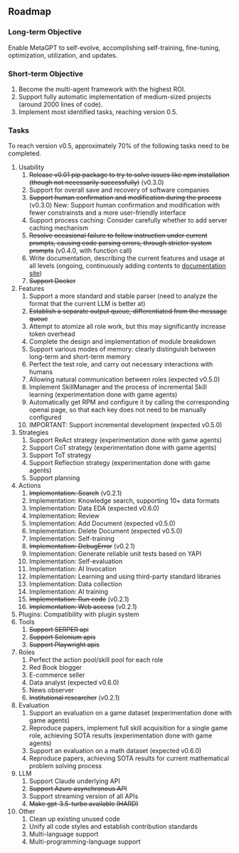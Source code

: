 
## Roadmap

### Long-term Objective

Enable MetaGPT to self-evolve, accomplishing self-training, fine-tuning, optimization, utilization, and updates.

### Short-term Objective

1. Become the multi-agent framework with the highest ROI.
2. Support fully automatic implementation of medium-sized projects (around 2000 lines of code).
3. Implement most identified tasks, reaching version 0.5.

### Tasks

To reach version v0.5, approximately 70% of the following tasks need to be completed.

1. Usability
   1. ~~Release v0.01 pip package to try to solve issues like npm installation (though not necessarily successfully)~~ (v0.3.0)
   2. Support for overall save and recovery of software companies
   3. ~~Support human confirmation and modification during the process~~ (v0.3.0) New: Support human confirmation and modification with fewer constrainsts and a more user-friendly interface
   4. Support process caching: Consider carefully whether to add server caching mechanism
   5. ~~Resolve occasional failure to follow instruction under current prompts, causing code parsing errors, through stricter system prompts~~ (v0.4.0, with function call)
   6. Write documentation, describing the current features and usage at all levels (ongoing, continuously adding contents to [documentation site](https://docs.deepwisdom.ai/guide/get_started/introduction.html))
   7. ~~Support Docker~~
2. Features
   1. Support a more standard and stable parser (need to analyze the format that the current LLM is better at)
   2. ~~Establish a separate output queue, differentiated from the message queue~~
   3. Attempt to atomize all role work, but this may significantly increase token overhead
   4. Complete the design and implementation of module breakdown
   5. Support various modes of memory: clearly distinguish between long-term and short-term memory
   6. Perfect the test role, and carry out necessary interactions with humans
   7. Allowing natural communication between roles (expected v0.5.0)
   8. Implement SkillManager and the process of incremental Skill learning (experimentation done with game agents)
   9. Automatically get RPM and configure it by calling the corresponding openai page, so that each key does not need to be manually configured
   10. IMPORTANT: Support incremental development (expected v0.5.0)
3. Strategies
   1. Support ReAct strategy (experimentation done with game agents)
   2. Support CoT strategy (experimentation done with game agents)
   3. Support ToT strategy
   4. Support Reflection strategy (experimentation done with game agents)
   5. Support planning
4. Actions
   1. ~~Implementation: Search~~ (v0.2.1)
   2. Implementation: Knowledge search, supporting 10+ data formats
   3. Implementation: Data EDA (expected v0.6.0)
   4. Implementation: Review
   5. Implementation: Add Document (expected v0.5.0)
   6. Implementation: Delete Document (expected v0.5.0)
   7. Implementation: Self-training
   8. ~~Implementation: DebugError~~ (v0.2.1)
   9. Implementation: Generate reliable unit tests based on YAPI
   10. Implementation: Self-evaluation
   11. Implementation: AI Invocation
   12. Implementation: Learning and using third-party standard libraries
   13. Implementation: Data collection
   14. Implementation: AI training
   15. ~~Implementation: Run code~~ (v0.2.1)
   16. ~~Implementation: Web access~~ (v0.2.1)
5. Plugins: Compatibility with plugin system
6. Tools
   1. ~~Support SERPER api~~
   2. ~~Support Selenium apis~~
   3. ~~Support Playwright apis~~
7. Roles
   1. Perfect the action pool/skill pool for each role
   2. Red Book blogger
   3. E-commerce seller
   4. Data analyst (expected v0.6.0)
   5. News observer
   6. ~~Institutional researcher~~ (v0.2.1)
8. Evaluation
   1. Support an evaluation on a game dataset (experimentation done with game agents)
   2. Reproduce papers, implement full skill acquisition for a single game role, achieving SOTA results (experimentation done with game agents)
   3. Support an evaluation on a math dataset (expected v0.6.0)
   4. Reproduce papers, achieving SOTA results for current mathematical problem solving process
9. LLM
   1. Support Claude underlying API
   2. ~~Support Azure asynchronous API~~
   3. Support streaming version of all APIs
   4. ~~Make gpt-3.5-turbo available (HARD)~~
10. Other
    1. Clean up existing unused code
    2. Unify all code styles and establish contribution standards
    3. Multi-language support
    4. Multi-programming-language support
